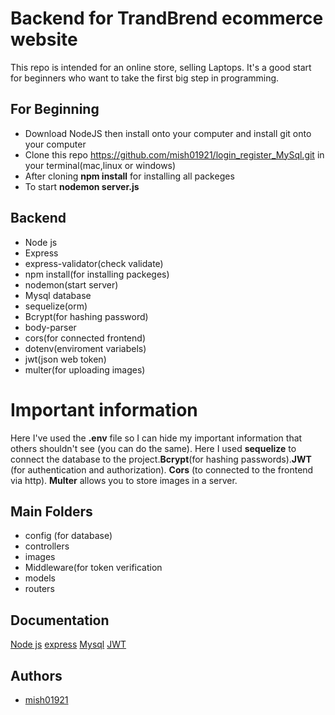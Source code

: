 # Backend for TrandBrend ecommerce website
This repo is intended for an online store, selling Laptops. It's a good start for beginners who want to take the first big step in programming.



## For Beginning 
- Download NodeJS then install onto your computer and install git onto your computer
- Clone this repo https://github.com/mish01921/login_register_MySql.git in your terminal(mac,linux or windows)
- After cloning **npm install** for installing all packeges
- To start **nodemon server.js**

## Backend
- Node js
- Express
- express-validator(check validate)
- npm install(for installing packeges)
- nodemon(start server)
- Mysql database
- sequelize(orm)
- Bcrypt(for hashing password)
- body-parser
- cors(for connected frontend)
- dotenv(enviroment variabels)
- jwt(json web token)
- multer(for uploading images)


# Important information
Here I've used the **.env** file so I can hide my important information that others shouldn't see (you can do the same). Here I used **sequelize** to connect the database to the project.**Bcrypt**(for hashing passwords).**JWT** (for authentication and authorization). **Cors** (to connected to the frontend via http). **Multer** allows you to store images in a server.

## Main Folders

- config (for database)
- controllers
- images
- Middleware(for token verification
- models
- routers


## Documentation

[Node js](https://nodejs.org/en/)
[express](https://expressjs.com/)
[Mysql](https://www.mysql.com/)
[JWT](https://jwt.io/)


## Authors

- [mish01921](https://github.com/mish01921)

